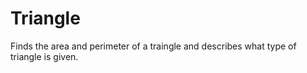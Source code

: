 # Triangle

Finds the area and perimeter of a traingle and describes what type of triangle is given.
